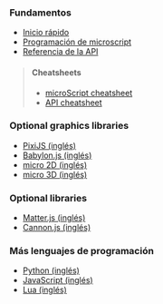 

### Fundamentos
* [Inicio rápido](https://github.com/pmgl/microstudio/wiki/es-Quickstart)
* [Programación de microscript](https://github.com/pmgl/microstudio/wiki/es-Programming)
* [Referencia de la API](https://github.com/pmgl/microstudio/wiki/es-API)

> #### Cheatsheets
> * [microScript cheatsheet](https://github.com/pmgl/microstudio/wiki/en-microScript_cheatsheet)
> * [API cheatsheet](https://github.com/pmgl/microstudio/wiki/en-API_cheatsheet)

### Optional graphics libraries
* [PixiJS (inglés)](https://github.com/pmgl/microstudio/wiki/en-Pixi)
* [Babylon.js (inglés)](https://github.com/pmgl/microstudio/wiki/en-Babylon)
* [micro 2D (inglés)](https://github.com/pmgl/microstudio/wiki/en-M2D)
* [micro 3D (inglés)](https://github.com/pmgl/microstudio/wiki/en-M3D)

### Optional libraries
* [Matter.js (inglés)](https://github.com/pmgl/microstudio/wiki/en-Matter)
* [Cannon.js (inglés)](https://github.com/pmgl/microstudio/wiki/en-Cannon)

### Más lenguajes de programación
* [Python (inglés)](https://github.com/pmgl/microstudio/wiki/en-Python)
* [JavaScript (inglés)](https://github.com/pmgl/microstudio/wiki/en-JavaScript)
* [Lua (inglés)](https://github.com/pmgl/microstudio/wiki/en-Lua)
